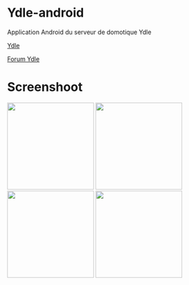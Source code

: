 Ydle-android
============

Application Android du serveur de domotique Ydle

[Ydle](http://www.ydle.fr/)

[Forum Ydle](http://forum.ydle.fr/index.php)


Screenshoot
============

<img src="https://raw.github.com/sguernion/Ydle-android/master/screenshots/Screenshot_Accueil.png" width="200">
<img src="https://raw.github.com/sguernion/Ydle-android/master/screenshots/Screenshot_Pi�ces.png" width="200">
<img src="https://raw.github.com/sguernion/Ydle-android/master/screenshots/Screenshot_Pi�ce.png" width="200">
<img src="https://raw.github.com/sguernion/Ydle-android/master/screenshots/Screenshot_Configuration.png" width="200">
